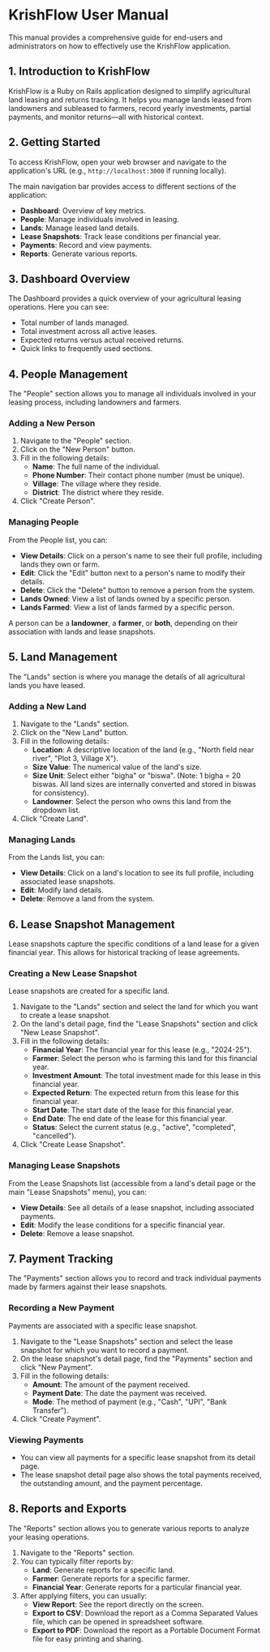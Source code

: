 # KrishFlow User Manual

This manual provides a comprehensive guide for end-users and administrators on how to effectively use the KrishFlow application.

## 1. Introduction to KrishFlow

KrishFlow is a Ruby on Rails application designed to simplify agricultural land leasing and returns tracking. It helps you manage lands leased from landowners and subleased to farmers, record yearly investments, partial payments, and monitor returns—all with historical context.

## 2. Getting Started

To access KrishFlow, open your web browser and navigate to the application's URL (e.g., `http://localhost:3000` if running locally).

The main navigation bar provides access to different sections of the application:
- **Dashboard**: Overview of key metrics.
- **People**: Manage individuals involved in leasing.
- **Lands**: Manage leased land details.
- **Lease Snapshots**: Track lease conditions per financial year.
- **Payments**: Record and view payments.
- **Reports**: Generate various reports.

## 3. Dashboard Overview

The Dashboard provides a quick overview of your agricultural leasing operations. Here you can see:
- Total number of lands managed.
- Total investment across all active leases.
- Expected returns versus actual received returns.
- Quick links to frequently used sections.

## 4. People Management

The "People" section allows you to manage all individuals involved in your leasing process, including landowners and farmers.

### Adding a New Person

1.  Navigate to the "People" section.
2.  Click on the "New Person" button.
3.  Fill in the following details:
    *   **Name**: The full name of the individual.
    *   **Phone Number**: Their contact phone number (must be unique).
    *   **Village**: The village where they reside.
    *   **District**: The district where they reside.
4.  Click "Create Person".

### Managing People

From the People list, you can:
- **View Details**: Click on a person's name to see their full profile, including lands they own or farm.
- **Edit**: Click the "Edit" button next to a person's name to modify their details.
- **Delete**: Click the "Delete" button to remove a person from the system.
- **Lands Owned**: View a list of lands owned by a specific person.
- **Lands Farmed**: View a list of lands farmed by a specific person.

A person can be a **landowner**, a **farmer**, or **both**, depending on their association with lands and lease snapshots.

## 5. Land Management

The "Lands" section is where you manage the details of all agricultural lands you have leased.

### Adding a New Land

1.  Navigate to the "Lands" section.
2.  Click on the "New Land" button.
3.  Fill in the following details:
    *   **Location**: A descriptive location of the land (e.g., "North field near river", "Plot 3, Village X").
    *   **Size Value**: The numerical value of the land's size.
    *   **Size Unit**: Select either "bigha" or "biswa". (Note: 1 bigha = 20 biswas. All land sizes are internally converted and stored in biswas for consistency).
    *   **Landowner**: Select the person who owns this land from the dropdown list.
4.  Click "Create Land".

### Managing Lands

From the Lands list, you can:
- **View Details**: Click on a land's location to see its full profile, including associated lease snapshots.
- **Edit**: Modify land details.
- **Delete**: Remove a land from the system.

## 6. Lease Snapshot Management

Lease snapshots capture the specific conditions of a land lease for a given financial year. This allows for historical tracking of lease agreements.

### Creating a New Lease Snapshot

Lease snapshots are created for a specific land.
1.  Navigate to the "Lands" section and select the land for which you want to create a lease snapshot.
2.  On the land's detail page, find the "Lease Snapshots" section and click "New Lease Snapshot".
3.  Fill in the following details:
    *   **Financial Year**: The financial year for this lease (e.g., "2024-25").
    *   **Farmer**: Select the person who is farming this land for this financial year.
    *   **Investment Amount**: The total investment made for this lease in this financial year.
    *   **Expected Return**: The expected return from this lease for this financial year.
    *   **Start Date**: The start date of the lease for this financial year.
    *   **End Date**: The end date of the lease for this financial year.
    *   **Status**: Select the current status (e.g., "active", "completed", "cancelled").
4.  Click "Create Lease Snapshot".

### Managing Lease Snapshots

From the Lease Snapshots list (accessible from a land's detail page or the main "Lease Snapshots" menu), you can:
- **View Details**: See all details of a lease snapshot, including associated payments.
- **Edit**: Modify the lease conditions for a specific financial year.
- **Delete**: Remove a lease snapshot.

## 7. Payment Tracking

The "Payments" section allows you to record and track individual payments made by farmers against their lease snapshots.

### Recording a New Payment

Payments are associated with a specific lease snapshot.
1.  Navigate to the "Lease Snapshots" section and select the lease snapshot for which you want to record a payment.
2.  On the lease snapshot's detail page, find the "Payments" section and click "New Payment".
3.  Fill in the following details:
    *   **Amount**: The amount of the payment received.
    *   **Payment Date**: The date the payment was received.
    *   **Mode**: The method of payment (e.g., "Cash", "UPI", "Bank Transfer").
4.  Click "Create Payment".

### Viewing Payments

- You can view all payments for a specific lease snapshot from its detail page.
- The lease snapshot detail page also shows the total payments received, the outstanding amount, and the payment percentage.

## 8. Reports and Exports

The "Reports" section allows you to generate various reports to analyze your leasing operations.

1.  Navigate to the "Reports" section.
2.  You can typically filter reports by:
    *   **Land**: Generate reports for a specific land.
    *   **Farmer**: Generate reports for a specific farmer.
    *   **Financial Year**: Generate reports for a particular financial year.
3.  After applying filters, you can usually:
    *   **View Report**: See the report directly on the screen.
    *   **Export to CSV**: Download the report as a Comma Separated Values file, which can be opened in spreadsheet software.
    *   **Export to PDF**: Download the report as a Portable Document Format file for easy printing and sharing.
